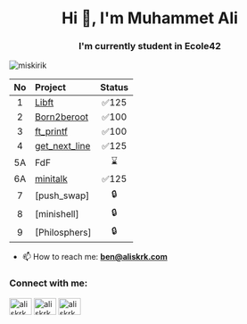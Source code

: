 
<h1 align="center">Hi 👋, I'm Muhammet Ali</h1>
<h3 align="center">I'm currently student in Ecole42</h3>

<p align="left"> <img src="https://komarev.com/ghpvc/?username=miskirik&label=Profile%20views&color=0e75b6&style=flat" alt="miskirik" /> </p>

| No  | Project                                     | Status |
| :-: | :------------------------------------------ | :----: |
| 1   | [Libft](../../../libft)               | ✅125  |
| 2   | [Born2beroot](../../../born2beroot)                               | ✅100  |
| 3   | [ft_printf](../../../ft_printf)                | ✅100  |  
| 4   | [get_next_line](../../../get_next_line)     | ✅125  |  
| 5A  | FdF                                         | ⌛     |
| 6A  | [minitalk](../../../minitalk)              | ✅125  |
| 7   | [push_swap]            | 🔒     | 
| 8   | [minishell]                                 | 🔒     | 
| 9   | [Philosphers]                               | 🔒     |  

- 📫 How to reach me: **ben@aliskrk.com**

<h3 align="left">Connect with me:</h3>
<p align="left">
<a href="https://twitter.com/aliskrk" target="blank"><img align="center" src="https://raw.githubusercontent.com/rahuldkjain/github-profile-readme-generator/master/src/images/icons/Social/twitter.svg" alt="aliskrk" height="30" width="40" /></a>
<a href="https://linkedin.com/in/aliskrk" target="blank"><img align="center" src="https://raw.githubusercontent.com/rahuldkjain/github-profile-readme-generator/master/src/images/icons/Social/linked-in-alt.svg" alt="aliskrk" height="30" width="40" /></a>
<a href="https://instagram.com/aliskrk2" target="blank"><img align="center" src="https://raw.githubusercontent.com/rahuldkjain/github-profile-readme-generator/master/src/images/icons/Social/instagram.svg" alt="aliskrk2" height="30" width="40" /></a>
</p>